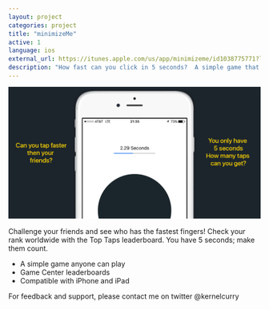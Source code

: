 ```yaml
---
layout: project
categories: project
title: "minimizeMe"
active: 1
language: ios
external_url: https://itunes.apple.com/us/app/minimizeme/id1038775771?ls=1&mt=8
description: "How fast can you click in 5 seconds?  A simple game that will chalange you and your friends."
---
```


![minimizeMe](/img/projects/minimize-me/main.jpg "a simple game to play with your friends")


Challenge your friends and see who has the fastest fingers!  Check your rank worldwide with the Top Taps leaderboard.  You have 5 seconds; make them count.

- A simple game anyone can play
- Game Center leaderboards
- Compatible with iPhone and iPad

For feedback and support, please contact me on twitter @kernelcurry